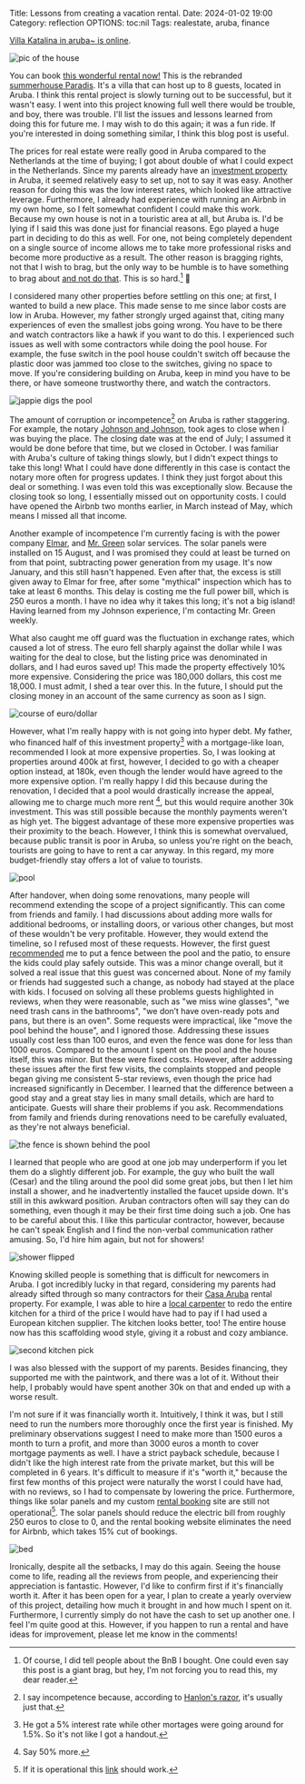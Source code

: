 Title: Lessons from creating a vacation rental.
Date: 2024-01-02 19:00 
Category: reflection
OPTIONS: toc:nil
Tags: realestate, aruba, finance

[Villa Katalina in aruba~ is online](https://www.airbnb.nl/jappie-aruba).

![pic of the house](/images/2024/katalina.jpeg)

You can book [this wonderful rental now!](https://www.airbnb.nl/jappie-aruba)
This is the rebranded [summerhouse Paradis]({filename}/summerhouse-paradis.md).
It's a villa that can host up to 8 guests, located in Aruba.
I think this rental project is slowly turning out to be successful,
but it wasn't easy.
I went into this project knowing full well there would be trouble,
and boy, there was trouble.
I'll list the issues and lessons learned from doing this for future me.
I may wish to do this again; it was a fun ride.
If you're interested in doing something similar, I think this blog post
is useful.

The prices for real estate 
were really good in Aruba compared to the Netherlands at the time of buying;
I got about double of what I could expect in the Netherlands.
Since my parents already have an
[investment property](https://www.casaaruba.info/) in Aruba, it seemed
relatively easy to set up, not to say it was easy.
Another reason for doing this was the low interest rates, 
which looked like attractive leverage.
Furthermore, I already had experience with running an Airbnb in my own home, 
so I felt somewhat confident I could make this work.
Because my own house is not in a touristic area at all, but Aruba is.
I'd be lying if I said this was done just for financial reasons.
Ego played a huge part in deciding to do this as well.
For one, not being completely dependent on a single source of income
allows me to take more professional risks and become more productive as a result.
The other reason is bragging rights, not that I wish to brag, 
but the only way to be humble is to have something to brag about [and not do that](https://www.youtube.com/watch?v=S-huj6EL3A4).
This is so hard.[^ego] 😬


[^ego]: Of course, I did tell people about the BnB I bought. 
        One could even say this post is a giant brag, but hey, I'm not forcing you to read this,
        my dear reader.


I considered many other properties before settling on this one;
at first, I wanted to build a new place.
This made sense to me since labor costs are low in Aruba.
However, my father strongly urged against that, citing many experiences
of even the smallest jobs going wrong.
You have to be there and watch contractors like a hawk if you want to do this.
I experienced such issues as well with some contractors while doing the pool house.
For example, the fuse switch in the pool house couldn't switch off because
the plastic door was jammed too close to the switches, giving no space to move.
If you're considering building on Aruba, 
keep in mind you have to be there, or have someone trustworthy there, 
and watch the contractors.

![jappie digs the pool](/images/2024/jappie-dig.jpg)

The amount of corruption or incompetence[^incompetence] on Aruba is rather staggering.
For example, 
the notary [Johnson and Johnson](https://www.johnsonnotary.com/),
took ages to close when I was buying the place.
The closing date was at the end of July;
I assumed it would be done before that time,
but we closed in October.
I was familiar with Aruba's culture of taking things slowly,
but I didn't expect things to take this long!
What I could have done differently in this case is contact the notary
more often for progress updates.
I think they just forgot about this deal or something.
I was even told this was exceptionally slow.
Because the closing took so long, I essentially missed out on opportunity costs.
I could have opened the Airbnb two months earlier, in March instead of May,
which means I missed all that income.

[^incompetence]: I say incompetence because, according to [Hanlon's razor](https://en.wikipedia.org/wiki/Hanlon%27s_razor), it's usually just that.

Another example of incompetence I'm currently facing is with the power company [Elmar](https://www.elmar.aw/),
and [Mr. Green](https://mistergreenaruba.com/) solar services.
The solar panels were installed on 15 August, and I was promised they
could at least be turned on from that point, 
subtracting power generation from my usage.
It's now January, and this still hasn't happened.
Even after that, the excess is still given away
to Elmar for free, after some "mythical" inspection which
has to take at least 6 months.
This delay is costing me the full power bill, which is 250 euros a month.
I have no idea why it takes this long; it's not a big island!
Having learned from my Johnson experience, I'm contacting Mr. Green
weekly.

What also caught me off guard was the fluctuation in exchange rates,
which caused a lot of stress.
The euro fell sharply against the dollar while I was waiting
for the deal to close,
but the listing price was denominated in dollars,
and I had euros saved up!
This made the property effectively 10% more expensive.
Considering the price was 180,000 dollars, this cost me 18,000.
I must admit, I shed a tear over this.
In the future, I should put the closing money 
in an account of the same currency as soon as I sign.

![course of euro/dollar](/images/2023/course.png)

However, what I'm really happy with is not going into hyper debt.
My father, who financed half of this investment property[^interest] with a mortgage-like loan, 
recommended I look at more expensive properties.
So, I was looking at properties around 400k at first, 
however, I decided to go with a cheaper option instead, at 180k,
even though the lender would have agreed to the more expensive option.
I'm really happy I did this because during the renovation,
I decided that a pool would drastically increase the
appeal, allowing me to charge much more rent [^more],
but this would require another 30k investment.
This was still possible because the monthly payments weren't as high yet.
The biggest advantage of these more expensive properties 
was their proximity to the beach.
However, I think this is somewhat overvalued,
because public transit is poor in Aruba, 
so unless you're right on the beach,
tourists are going to have to rent a car anyway.
In this regard, my more budget-friendly stay offers a lot of value to tourists.


[^interest]: He got a 5% interest rate while other mortages were going around for 1.5%. 
             So it's not like I got a handout.
[^more]: Say 50% more.

![pool](/images/2024/skilled.jpeg)

After handover, when doing some renovations,
many people will recommend extending the scope of a project significantly.
This can come from friends and family.
I had discussions about adding more walls for additional bedrooms, or installing doors,
or various other changes, but most of these wouldn't be very profitable.
However, they would extend the timeline, so I refused most of these requests.
However, the first guest [recommended](https://www.airbnb.nl/progress/reviews/details/921014041531665037) 
me to put a fence between the pool 
and the patio, to ensure the kids could play safely outside.
This was a minor change overall, 
but it solved a real issue that this guest was concerned about.
None of my family or friends had suggested such a change, 
as nobody had stayed at the place with kids.
I focused on solving all these problems guests highlighted in reviews,
when they were reasonable, such as
"we miss wine glasses", "we need trash cans in the bathrooms", 
"we don’t have oven-ready pots and pans, but there is an oven".
Some requests were impractical, like "move the pool behind the house", and I ignored those.
Addressing these issues usually cost less than 100 euros, and even the fence was done for less than 1000 euros.
Compared to the amount I spent on the pool and the house itself, this was minor.
But these were fixed costs.
However, after addressing these issues after the first few visits, the complaints
stopped and people began giving me consistent 5-star reviews,
even though the price had increased significantly in December.
I learned that the difference between a good stay and a great stay
lies in many small details, which are hard to anticipate.
Guests will share their problems if you ask.
Recommendations from family and friends during renovations need to be 
carefully evaluated, as they're not always beneficial.


![the fence is shown behind the pool](/images/2024/fence.jpeg)

I learned that people who are good at one job
may underperform if you let them do a slightly different job.
For example, the guy who built the
wall (Cesar) and the tiling around the pool
did some great jobs, but then I let him install a shower,
and he inadvertently installed the faucet upside down.
It's still in this awkward position.
Aruban contractors often will say they can do something,
even though it may be their first time doing such a job.
One has to be careful about this.
I like this particular contractor, however, because he can't speak English
and I find the non-verbal communication rather amusing.
So, I'd hire him again, but not for showers!

![shower flipped](/images/2024/douche.jpeg)

Knowing skilled people 
is something that is difficult for newcomers in Aruba.
I got incredibly lucky in that regard, considering my
parents had already sifted through so many contractors for their [Casa Aruba](https://www.casaaruba.info/) 
rental property.
For example, I was able to hire a [local carpenter](https://www.facebook.com/steigerhoutaruba/)
to redo the entire kitchen for a third of the price I would have 
had to pay if I had used a European kitchen supplier.
The kitchen looks better, too!
The entire house now has this scaffolding wood
style, giving it a robust and cozy ambiance.

![second kitchen pick](/images/2024/kitchen-2.jpeg)

I was also blessed with the support of my parents.
Besides financing, they supported me with the paintwork,
and there was a lot of it.
Without their help, I probably would have spent another 30k on that
and ended up with a worse result.

I'm not sure if it was financially worth it.
Intuitively, I think it was, but I still need to run the numbers more thoroughly once the first year is finished. 
My preliminary observations suggest I need
to make more than 1500 euros a month to turn a profit,
and more than 3000 euros a month to cover mortgage payments as well.
I have a strict payback schedule, 
because I didn't like the high interest rate from the private market,
but this will be completed in 6 years.
It's difficult to measure if it's "worth it,"
because the first few months of this project were naturally the worst 
I could have had, with no reviews, 
so I had to compensate by lowering the price.
Furthermore, things like solar panels and my custom 
[rental booking](https://github.com/jappeace/rentals/)
site are still not operational[^link].
The solar panels should reduce the electric bill from roughly
250 euros to close to 0, and the rental booking website eliminates
the need for Airbnb, which takes 15% cut of bookings.

[^link]: If it is operational this [link](https://rental.jappie.me) should work.

![bed](/images/2024/bed.jpeg)

Ironically, despite all the setbacks, I may do this again.
Seeing the house come to life, reading all the reviews from people,
and experiencing their appreciation is fantastic.
However, I'd like to confirm first if it's financially worth it.
After it has been open for a year, 
I plan to create a yearly overview of this project,
detailing how much it brought in and how much I spent on it.
Furthermore, I currently simply do not have the cash to set up another
one.
I feel I'm quite good at this.
However, if you happen to run a rental and have ideas for improvement, 
please let me know in the comments!
